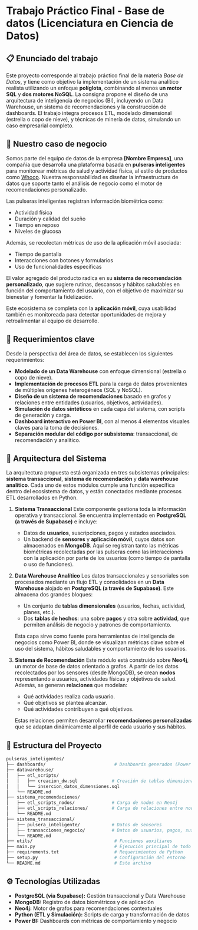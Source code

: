 # Trabajo Práctico Final - Base de datos (Licenciatura en Ciencia de Datos)

## 📋 Enunciado del trabajo

Este proyecto corresponde al trabajo práctico final de la materia *Base de Datos*, y tiene como objetivo la implementación de un sistema analítico realista utilizando un enfoque **políglota**, combinando al menos **un motor SQL** y **dos motores NoSQL**. La consigna propone el diseño de una arquitectura de inteligencia de negocios (BI), incluyendo un Data Warehouse, un sistema de recomendaciones y la construcción de dashboards. El trabajo integra procesos ETL, modelado dimensional (estrella o copo de nieve), y técnicas de minería de datos, simulando un caso empresarial completo.

## 🧠 Nuestro caso de negocio

Somos parte del equipo de datos de la empresa **\[Nombre Empresa]**, una compañía que desarrolla una plataforma basada en **pulseras inteligentes** para monitorear métricas de salud y actividad física, al estilo de productos como [Whoop](https://www.whoop.com/us/en/). Nuestra responsabilidad es diseñar la infraestructura de datos que soporte tanto el análisis de negocio como el motor de recomendaciones personalizado.

Las pulseras inteligentes registran información biométrica como:

* Actividad física
* Duración y calidad del sueño
* Tiempo en reposo
* Niveles de glucosa

Además, se recolectan métricas de uso de la aplicación móvil asociada:

* Tiempo de pantalla
* Interacciones con botones y formularios
* Uso de funcionalidades específicas

El valor agregado del producto radica en su **sistema de recomendación personalizado**, que sugiere rutinas, descansos y hábitos saludables en función del comportamiento del usuario, con el objetivo de maximizar su bienestar y fomentar la fidelización.

Este ecosistema se completa con la **aplicación móvil**, cuya usabilidad también es monitoreada para detectar oportunidades de mejora y retroalimentar al equipo de desarrollo.

## 🧾 Requerimientos clave

Desde la perspectiva del área de datos, se establecen los siguientes requerimientos:

* **Modelado de un Data Warehouse** con enfoque dimensional (estrella o copo de nieve).
* **Implementación de procesos ETL** para la carga de datos provenientes de múltiples orígenes heterogéneos (SQL y NoSQL).
* **Diseño de un sistema de recomendaciones** basado en grafos y relaciones entre entidades (usuarios, objetivos, actividades).
* **Simulación de datos sintéticos** en cada capa del sistema, con scripts de generación y carga.
* **Dashboard interactivo en Power BI**, con al menos 4 elementos visuales claves para la toma de decisiones.
* **Separación modular del código por subsistema**: transaccional, de recomendación y analítico.

## 🧱 Arquitectura del Sistema

La arquitectura propuesta está organizada en tres subsistemas principales: **sistema transaccional**, **sistema de recomendación** y **data warehouse analítico**. Cada uno de estos módulos cumple una función específica dentro del ecosistema de datos, y están conectados mediante procesos ETL desarrollados en Python.

1. **Sistema Transaccional**
   Este componente gestiona toda la información operativa y transaccional. Se encuentra implementado en **PostgreSQL (a través de Supabase)** e incluye:

   * Datos de **usuarios**, suscripciones, pagos y estados asociados.
   * Un backend de **sensores** y **aplicación móvil**, cuyos datos son almacenados en **MongoDB**. Aquí se registran tanto las métricas biométricas recolectadas por las pulseras como las interacciones con la aplicación por parte de los usuarios (como tiempo de pantalla o uso de funciones).

2. **Data Warehouse Analítico**
   Los datos transaccionales y sensoriales son procesados mediante un flujo ETL y consolidados en un **Data Warehouse** alojado en **PostgreSQL (a través de Supabase)**. Este almacena dos grandes bloques:

   * Un conjunto de **tablas dimensionales** (usuarios, fechas, actividad, planes, etc.).
   * Dos **tablas de hechos**: una sobre **pagos** y otra sobre **actividad**, que permiten análisis de negocio y patrones de comportamiento.

   Esta capa sirve como fuente para herramientas de inteligencia de negocios como Power BI, donde se visualizan métricas clave sobre el uso del sistema, hábitos saludables y comportamiento de los usuarios.

3. **Sistema de Recomendación**
   Este módulo está construido sobre **Neo4j**, un motor de base de datos orientado a grafos. A partir de los datos recolectados por los sensores (desde MongoDB), se crean **nodos** representando a usuarios, actividades físicas y objetivos de salud. Además, se generan **relaciones** que modelan:

   * Qué actividades realiza cada usuario.
   * Qué objetivos se plantea alcanzar.
   * Qué actividades contribuyen a qué objetivos.

   Estas relaciones permiten desarrollar **recomendaciones personalizadas** que se adaptan dinámicamente al perfil de cada usuario y sus hábitos.


## 📂 Estructura del Proyecto

```bash
pulseras_inteligentes/
├── dashboards/                          # Dashboards generados (Power BI)
├── datawarehouse/
│   ├── etl_scripts/
│   │   ├── creacion_dw.sql             # Creación de tablas dimensionales y de hechos
│   │   └── insercion_datos_dimensiones.sql
│   └── README.md
├── sistema_recomendaciones/
│   ├── etl_scripts_nodos/              # Carga de nodos en Neo4j
│   ├── etl_scripts_relaciones/         # Carga de relaciones entre nodos
│   └── README.md
├── sistema_transaccional/
│   ├── pulsera_inteligente/            # Datos de sensores
│   ├── transacciones_negocio/          # Datos de usuarios, pagos, suscripciones
│   └── README.md
├── utils/                               # Funciones auxiliares
├── main.py                              # Ejecución principal de todo el flujo
├── requirements.txt                     # Requerimientos de Python
├── setup.py                             # Configuración del entorno
└── README.md                            # Este archivo
```

## ⚙️ Tecnologías Utilizadas

* **PostgreSQL (via Supabase):** Gestión transaccional y Data Warehouse
* **MongoDB:** Registro de datos biométricos y de aplicación
* **Neo4j:** Motor de grafos para recomendaciones contextuales
* **Python (ETL y Simulación):** Scripts de carga y transformación de datos
* **Power BI:** Dashboards con métricas de comportamiento y negocio



